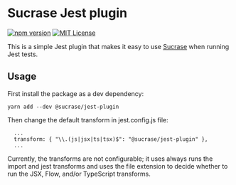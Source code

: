 # Sucrase Jest plugin

[![npm version](https://badge.fury.io/js/@sucrase%2Fjest-plugin.svg)](https://www.npmjs.com/package/@sucrase/jest-plugin)
[![MIT License](https://img.shields.io/npm/l/express.svg?maxAge=2592000)](LICENSE)

This is a simple Jest plugin that makes it easy to use
[Sucrase](https://github.com/alangpierce/sucrase) when running Jest tests.

## Usage

First install the package as a dev dependency:
```
yarn add --dev @sucrase/jest-plugin
```

Then change the default transform in jest.config.js file:
```
  ...
  transform: { "\\.(js|jsx|ts|tsx)$": "@sucrase/jest-plugin" },
  ...
```

Currently, the transforms are not configurable; it uses always runs the import
and jest transforms and uses the file extension to decide whether to run the
JSX, Flow, and/or TypeScript transforms.
